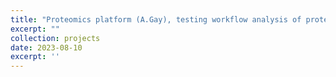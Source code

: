 ```yaml
---
title: "Proteomics platform (A.Gay), testing workflow analysis of proteomics data"
excerpt: ""
collection: projects
date: 2023-08-10
excerpt: ''
---
```

